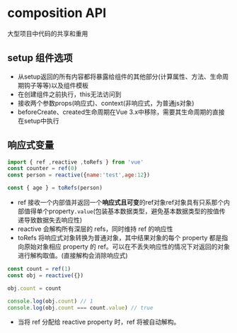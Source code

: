 # composition API
大型项目中代码的共享和重用

## setup 组件选项
* 从setup返回的所有内容都将暴露给组件的其他部分(计算属性、方法、生命周期钩子等等)以及组件模板
* 在创建组件之前执行，this无法访问到
* 接收两个参数props(响应式)、context(非响应式，为普通js对象)
* beforeCreate、created生命周期在Vue 3.x中移除，需要其生命周期的直接在setup中执行

## 响应式变量
```js
import { ref ,reactive ,toRefs } from 'vue'
const counter = ref(0)
const person = reactive({name:'test',age:12})

const { age } = toRefs(person)
```
* ref 接收一个内部值并返回一个**响应式且可变**的ref对象ref对象具有只系那个内部值得单个property`.value`(包装基本数据类型，避免基本数据类型的按值传递导致数据失去响应性)
* reactive 会解构所有深层的 refs，同时维持 ref 的响应性
* toRefs 将响应式对象转换为普通对象，其中结果对象的每个 property 都是指向原始对象相应 property 的 ref。可以在不丢失响应性的情况下对返回的对象进行解构取值。(直接解构会消除响应式)
```js
const count = ref(1)
const obj = reactive({})

obj.count = count

console.log(obj.count) // 1
console.log(obj.count === count.value) // true
```
* 当将 ref 分配给 reactive property 时，ref 将被自动解构。
